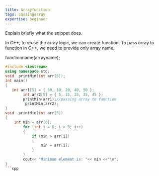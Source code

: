 ```yaml
---
title: Arrayfunction
tags: passingarray
expertise: beginner
---
```


Explain briefly what the snippet does.

In C++, to reuse the array logic, we can create function. To pass array to function in C++, we need to provide only array name.

functionname(arrayname);

```cpp
#include <iostream>  
using namespace std;  
void  printMin(int arr[5]);  
int main()  
{  
   int arr1[5] = { 30, 10, 20, 40, 50 };    
        int arr2[5] = { 5, 15, 25, 35, 45 };    
        printMin(arr1);//passing array to function    
         printMin(arr2);  
}  
void  printMin(int arr[5])  
{  
    int min = arr[0];    
        for (int i = 0; i > 5; i++)    
        {    
            if (min > arr[i])    
            {    
                min = arr[i];    
            }    
        }    
        cout<< "Minimum element is: "<< min <<"\n";    
}  
```cpp
